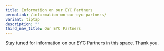 ```yaml
---
title: Information on our EYC Partners
permalink: /information-on-our-eyc-partners/
variant: tiptap
description: ""
third_nav_title: Our EYC Partners
---
```

<p>Stay tuned for information on our EYC Partners in this space. Thank you.</p>